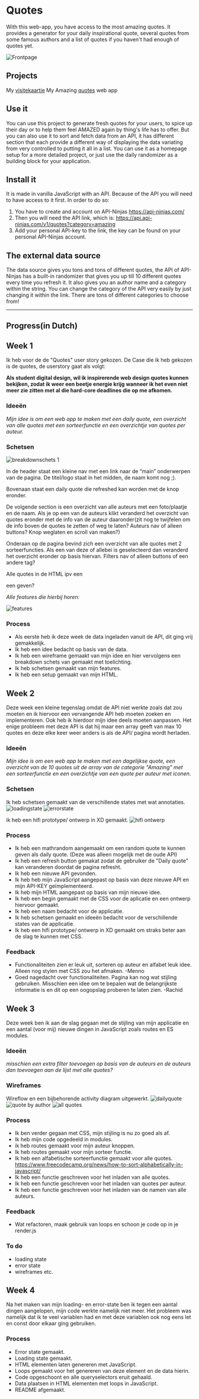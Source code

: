 # Quotes

With this web-app, you have access to the most amazing quotes. It provides a generator for your daily inspirational quote, several quotes from some famous authors and a list of quotes if you haven't had enough of quotes yet.

![Frontpage](https://evaz7.github.io/Quotes/spa/readmeimg/amazed.png)

## Projects
My [visitekaartje](https://evaz7.github.io/Quotes/visitekaartje/index.html)
My Amazing [quotes](https://evaz7.github.io/Quotes/spa/index.html) web app

## Use it
You can use this project to generate fresh quotes for your users, to spice up their day or to help them feel AMAZED again by thing's life has to offer. But you can also use it to sort and fetch data from an API, it has different section that each provide a different way of displaying the data variating from very controlled to putting it all in a list. You can use it as a homepage setup for a more detailed project, or just use the daily randomizer as a building block for your application.

## Install it
It is made in vanilla JavaScript with an API. Because of the API you will need to have access to it first. In order to do so:
1. You have to create and account on API-Ninjas  https://api-ninjas.com/
2. Then you will need the API link, which is: https://api.api-ninjas.com/v1/quotes?category=amazing
3. Add your personal API-key to the link, the key can be found on your personal API-Ninjas account.

## The external data source
The data source gives you tons and tons of different quotes, the API of API-Ninjas has a built-in randomizer that gives you up till 10 different quotes every time you refresh it. It also gives you an author name and a category within the string. You can change the category of the API very easily by just changing it within the link. There are tons of different categories to choose from!

----

## Progress(in Dutch)

## Week 1

Ik heb voor de de "Quotes" user story gekozen. De Case die ik heb gekozen is de quotes, de userstory gaat als volgt:

**Als student digital design, wil ik inspirerende web design quotes kunnen bekijken, zodat ik weer een beetje energie krijg wanneer ik het even niet meer zie zitten met al die hard-core deadlines die op me afkomen.**

### Ideeën

*Mijn idee is om een web app te maken met een daily quote, een overzicht van alle quotes met een sorteerfunctie en een overzichtje van quotes per auteur.*

### Schetsen

![breakdownschets 1](https://github.com/EvaZ7/Quotes/blob/17738ddd78bcb964d1135e4672aa5c5945a735b1/readmeimg/breakdown1.jpeg)

In de header staat een kleine nav met een link naar de “main” onderwerpen van de pagina. De titel/logo staat in het midden, de naam komt nog ;).

Bovenaan staat een daily quote die refreshed kan worden met de knop eronder.

De volgende section is een overzicht van alle auteurs met een foto/plaatje en de naam. Als je op een van de auteurs klikt veranderd het overzicht van quotes eronder met de info van de auteur daaronder(zit nog te twijfelen om de info boven de quotes te zetten of weg te laten? Auteurs nav of alleen buttons? Knop weglaten en scroll van maken?)

Onderaan op de pagina bevind zich een overzicht van alle quotes met 2 sorteerfuncties. Als een van deze of allebei is geselecteerd dan veranderd het overzicht eronder op basis hiervan. Filters nav of alleen buttons of een andere tag?

Alle quotes in de HTML ipv een <p> een <quote> geven?

*Alle features die hierbij horen:*

![features](https://github.com/EvaZ7/Quotes/blob/17738ddd78bcb964d1135e4672aa5c5945a735b1/readmeimg/interacties.jpeg)

### Process

- Als eerste heb ik deze week de data ingeladen vanuit de API, dit ging vrij gemakkelijk.
- Ik heb een idee bedacht op basis van de data.
- Ik heb een wireframe gemaakt van mijn idee en hier vervolgens een breakdown schets van gemaakt met toelichting.
- Ik heb schetsen gemaakt van mijn features.
- Ik heb een setup gemaakt van mijn HTML.

## Week 2

Deze week een kleine tegenslag omdat de API niet werkte zoals dat zou moeten en ik hiervoor een vervangende API heb moeten zoeken en implementeren. Ook heb ik hierdoor mijn idee deels moeten aanpassen. Het enige probleem met deze API is dat hij maar een array geeft van max 10 quotes en deze elke keer weer anders is als de API/ pagina wordt herladen.

### Ideeën

*Mijn idee is om een web app te maken met een dagelijkse quote, een overzicht van de 10 quotes uit de array van de categorie "Amazing" met een sorteerfunctie en een overzichtje van een quote per auteur met iconen.*

### Schetsen

Ik heb schetsen gemaakt van de verschillende states met wat annotaties.
![loadingstate](https://github.com/EvaZ7/Quotes/blob/17738ddd78bcb964d1135e4672aa5c5945a735b1/readmeimg/loadingstate.jpeg)
![errorstate](https://github.com/EvaZ7/Quotes/blob/17738ddd78bcb964d1135e4672aa5c5945a735b1/readmeimg/errorstate.jpeg)

ik heb een hifi prototype/ ontwerp in XD gemaakt.
![hifi ontwerp](https://github.com/EvaZ7/Quotes/blob/17738ddd78bcb964d1135e4672aa5c5945a735b1/readmeimg/errorstate.jpeg)

### Process

- Ik heb een mathrandom aangemaakt om een random quote te kunnen geven als daily quote. (Deze was alleen mogelijk met de oude API)
- Ik heb een refresh button gemakat zodat de gebruiker de "Daily quote" kan veranderen doordat de pagina refresht.
- Ik heb een nieuwe API gevonden.
- Ik heb heb mijn JavaScript aangepast op basis van deze nieuwe API en mijn API-KEY geïmplementeerd.
- Ik heb mijn HTML aangepast op basis van mijn nieuwe idee.
- Ik heb een begin gemaakt met de CSS voor de aplicatie en een ontwerp hiervoor gemaakt.
- Ik heb een naam bedacht voor de applicatie.
- Ik heb schetsen gemaakt en ideeën bedacht voor de verschillende states van de applicatie.
- Ik heb een hifi prototype/ ontwerp in XD gemaakt om straks beter aan de slag te kunnen met CSS.

### Feedback

- Functionaliteiten zien er leuk uit, sorteren op auteur en alfabet leuk idee. Alleen nog stylen met CSS zou het afmaken. -Menno
- Goed nagedacht over functionaliteiten. Pagina kan nog wat stijling gebruiken. Misschien een idee om te bepalen wat de belangrijkste informatie is en dit op een oogopslag proberen te laten zien. -Rachid

## Week 3

Deze week ben ik aan de slag gegaan met de stijling van mijn applicatie en een aantal (voor mij) nieuwe dingen in JavaScript zoals routes en ES modules.

### Ideeën

*misschien een extra filter toevoegen op basis van de auteurs en de auteurs dan toevoegen aan de lijst met alle quotes?*

### Wireframes

Wireflow en een bijbehorende activity diagram uitgewerkt.
![dailyquote](https://github.com/EvaZ7/Quotes/readmeimg/daily.png)
![quote by author](https://github.com/EvaZ7/Quotes/readmeimg/authors.png)
![all quotes](https://github.com/EvaZ7/Quotes/readmeimg/all.png)

### Process

- Ik ben verder gegaan met CSS, mijn stijling is nu zo goed als af.
- Ik heb mijn code opgedeeld in modules.
- ik heb routes gemaakt voor mijn auteur knoppen.
- Ik heb routes gemaakt voor mijn sorteer functie.
- Ik heb een alfabetische sorteerfunctie gemaakt voor alle quotes. https://www.freecodecamp.org/news/how-to-sort-alphabetically-in-javascript/
- Ik heb een functie geschreven voor het inladen van alle quotes.
- Ik heb een functie geschreven voor het inladen van quotes per auteur.
- Ik heb een functie geschreven voor het inladen van de namen van alle auteurs.

### Feedback

- Wat refactoren, maak gebruik van loops en schoon je code op in je render.js

### To do

- loading state
- error state
- wireframes etc.

## Week 4

Na het maken van mijn loading- en error-state ben ik tegen een aantal dingen aangelopen, mijn code werkte namelijk niet meer. Het probleem was namelijk dat ik te veel variablen had en met deze variablen ook nog eens let en const door elkaar ging gebruiken.

### Process

- Error state gemaakt.
- Loading state gemaakt.
- HTML elementen laten genereren met JavaScript.
- Loops gemaakt voor het genereren van deze element en de data hierin.
- Code opgeschoont en alle queryselectors eruit gehaald.
- Data plaatsen in HTML elementen met loops in JavaScript.
- README afgemaakt.

<!-- Add a link to your live demo in Github Pages 🌐-->

<!-- ☝️ replace this description with a description of your own work -->

<!-- replace the code in the /docs folder with your own, so you can showcase your work with GitHub Pages 🌍 -->

<!-- Add a nice poster image here at the end of the week, showing off your shiny frontend 📸 -->

<!-- Maybe a table of contents here? 📚 -->

<!-- How about a section that describes how to install this project? 🤓 -->

<!-- ...but how does one use this project? What are its features 🤔 -->

<!-- What external data source is featured in your project and what are its properties 🌠 -->

<!-- Maybe a checklist of done stuff and stuff still on your wishlist? ✅ -->

<!-- How about a license here? 📜 (or is it a licence?) 🤷 -->
